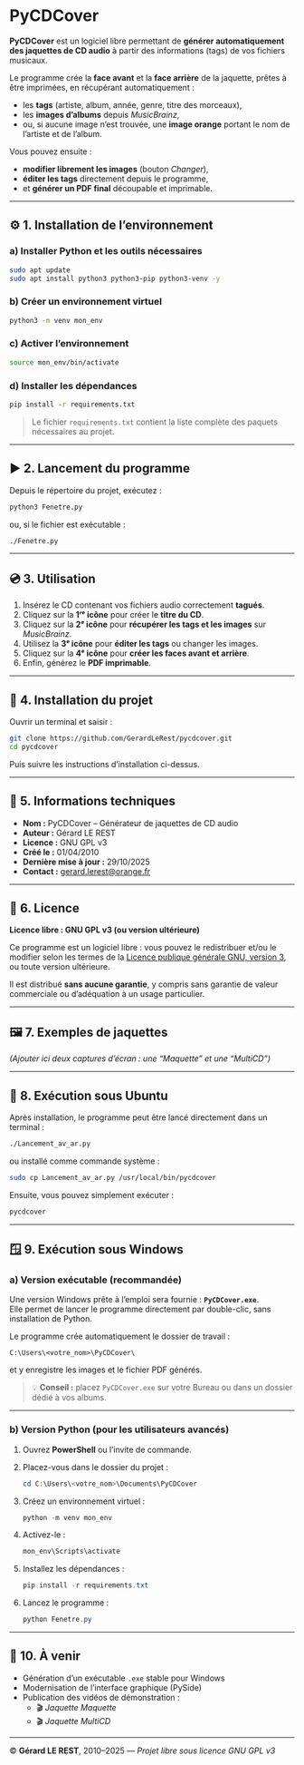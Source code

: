 # PyCDCover

**PyCDCover** est un logiciel libre permettant de **générer automatiquement des jaquettes de CD audio** à partir des informations (tags) de vos fichiers musicaux.

Le programme crée la **face avant** et la **face arrière** de la jaquette, prêtes à être imprimées, en récupérant automatiquement :

- les **tags** (artiste, album, année, genre, titre des morceaux),
- les **images d’albums** depuis *MusicBrainz*,
- ou, si aucune image n’est trouvée, une **image orange** portant le nom de l’artiste et de l’album.

Vous pouvez ensuite :

- **modifier librement les images** (bouton *Changer*),
- **éditer les tags** directement depuis le programme,
- et **générer un PDF final** découpable et imprimable.

---

## ⚙️ 1. Installation de l’environnement

### a) Installer Python et les outils nécessaires

```bash
sudo apt update
sudo apt install python3 python3-pip python3-venv -y
```

### b) Créer un environnement virtuel

```bash
python3 -m venv mon_env
```

### c) Activer l’environnement

```bash
source mon_env/bin/activate
```

### d) Installer les dépendances

```bash
pip install -r requirements.txt
```

> Le fichier `requirements.txt` contient la liste complète des paquets nécessaires au projet.

---

## ▶️ 2. Lancement du programme

Depuis le répertoire du projet, exécutez :

```bash
python3 Fenetre.py
```

ou, si le fichier est exécutable :

```bash
./Fenetre.py
```

---

## 💿 3. Utilisation

1. Insérez le CD contenant vos fichiers audio correctement **tagués**.  
2. Cliquez sur la **1ʳᵉ icône** pour créer le **titre du CD**.  
3. Cliquez sur la **2ᵉ icône** pour **récupérer les tags et les images** sur *MusicBrainz*.  
4. Utilisez la **3ᵉ icône** pour **éditer les tags** ou changer les images.  
5. Cliquez sur la **4ᵉ icône** pour **créer les faces avant et arrière**.  
6. Enfin, générez le **PDF imprimable**.

---

## 💾 4. Installation du projet

Ouvrir un terminal et saisir :

```bash
git clone https://github.com/GerardLeRest/pycdcover.git
cd pycdcover
```

Puis suivre les instructions d’installation ci-dessus.

---

## 🧱 5. Informations techniques

- **Nom :** PyCDCover – Générateur de jaquettes de CD audio  
- **Auteur :** Gérard LE REST  
- **Licence :** GNU GPL v3  
- **Créé le :** 01/04/2010  
- **Dernière mise à jour :** 29/10/2025  
- **Contact :** gerard.lerest@orange.fr

---

## 🪪 6. Licence

**Licence libre : GNU GPL v3 (ou version ultérieure)**  

Ce programme est un logiciel libre : vous pouvez le redistribuer et/ou le modifier selon les termes de la [Licence publique générale GNU, version 3](https://www.gnu.org/licenses/gpl-3.0.html), ou toute version ultérieure.  

Il est distribué **sans aucune garantie**, y compris sans garantie de valeur commerciale ou d’adéquation à un usage particulier.

---

## 🖼️ 7. Exemples de jaquettes

*(Ajouter ici deux captures d’écran : une “Maquette” et une “MultiCD”)*

---

## 🐧 8. Exécution sous Ubuntu

Après installation, le programme peut être lancé directement dans un terminal :

```bash
./Lancement_av_ar.py
```

ou installé comme commande système :

```bash
sudo cp Lancement_av_ar.py /usr/local/bin/pycdcover
```

Ensuite, vous pouvez simplement exécuter :

```bash
pycdcover
```

---

## 🪟 9. Exécution sous Windows

### a) Version exécutable (recommandée)

Une version Windows prête à l’emploi sera fournie : **`PyCDCover.exe`**.  
Elle permet de lancer le programme directement par double-clic, sans installation de Python.

Le programme crée automatiquement le dossier de travail :

```
C:\Users\<votre_nom>\PyCDCover\
```

et y enregistre les images et le fichier PDF générés.

> 💡 **Conseil :** placez `PyCDCover.exe` sur votre Bureau ou dans un dossier dédié à vos albums.

---

### b) Version Python (pour les utilisateurs avancés)

1. Ouvrez **PowerShell** ou l’invite de commande.  
2. Placez-vous dans le dossier du projet :  
   
   ```powershell
   cd C:\Users\<votre_nom>\Documents\PyCDCover
   ```
3. Créez un environnement virtuel :
   
   ```powershell
   python -m venv mon_env
   ```
4. Activez-le :
   
   ```powershell
   mon_env\Scripts\activate
   ```
5. Installez les dépendances :
   
   ```powershell
   pip install -r requirements.txt
   ```
6. Lancez le programme :
   
   ```powershell
   python Fenetre.py
   ```

---

## 🎯 10. À venir

- Génération d’un exécutable `.exe` stable pour Windows  
- Modernisation de l’interface graphique (PySide)  
- Publication des vidéos de démonstration :
  - 🎬 *Jaquette Maquette*
  - 🎬 *Jaquette MultiCD*

---

© **Gérard LE REST**, 2010–2025 — *Projet libre sous licence GNU GPL v3*
